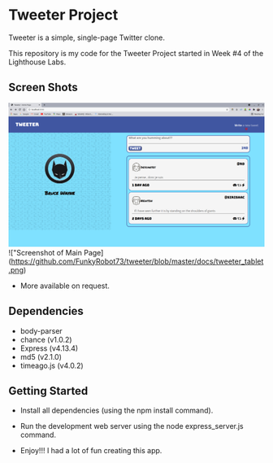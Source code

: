 # Tweeter Project

Tweeter is a simple, single-page Twitter clone.

This repository is my code for the Tweeter Project started in Week #4 of the Lighthouse Labs.

## Screen Shots

!["Screenshot of Main Page](https://github.com/FunkyRobot73/tweeter/blob/master/docs/tweeter_main.png)
!["Screenshot of Main Page] (https://github.com/FunkyRobot73/tweeter/blob/master/docs/tweeter_tablet.png)

- More available on request.

## Dependencies

- body-parser
- chance (v1.0.2)
- Express (v4.13.4)
- md5 (v2.1.0)
- timeago.js (v4.0.2)

## Getting Started

- Install all dependencies (using the npm install command).

- Run the development web server using the node express_server.js command.

- Enjoy!!! I had a lot of fun creating this app.
